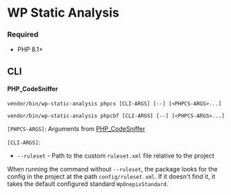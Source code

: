 # WP Static Analysis

### Required

- PHP 8.1+

## CLI

#### PHP_CodeSniffer

```shell
vendor/bin/wp-static-analysis phpcs [CLI-ARGS] [--] [<PHPCS-ARGS>...]
```

```shell
vendor/bin/wp-static-analysis phpcbf [CLI-ARGS] [--] [<PHPCS-ARGS>...]
```

`[PHPCS-ARGS]`: Arguments from [PHP_CodeSniffer](https://github.com/squizlabs/PHP_CodeSniffer/wiki)

`[CLI-ARGS]`:

- `--ruleset` - Path to the custom `ruleset.xml` file relative to the project

When running the command without `--ruleset`, the package looks for the config in the project at the path `config/ruleset.xml`. If it doesn't find it, it takes the default configured standard `WpOnepixStandard`.
